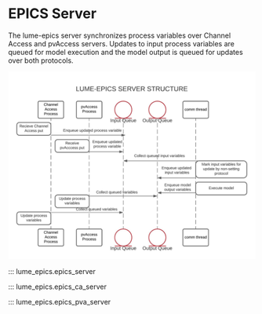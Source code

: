 # EPICS Server

The lume-epics server synchronizes process variables over Channel Access and pvAccess servers. Updates to input process variables are queued for model execution and the model output is queued for updates over both protocols. 

![Server Structure](img/lume-epics.jpeg)


::: lume_epics.epics_server

::: lume_epics.epics_ca_server

::: lume_epics.epics_pva_server